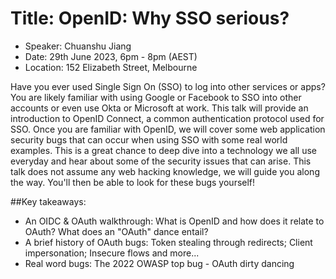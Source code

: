 # Title: OpenID: Why SSO serious?
* Speaker: Chuanshu Jiang
* Date: 29th June 2023, 6pm - 8pm (AEST)
* Location: 152 Elizabeth Street, Melbourne

Have you ever used Single Sign On (SSO) to log into other services or apps? You are likely familiar with using Google or Facebook to SSO into other accounts or even use Okta or Microsoft at work. This talk will provide an introduction to OpenID Connect, a common authentication protocol used for SSO. Once you are familiar with OpenID, we will cover some web application security bugs that can occur when using SSO with some real world examples. This is a great chance to deep dive into a technology we all use everyday and hear about some of the security issues that can arise. This talk does not assume any web hacking knowledge, we will guide you along the way. You'll then be able to look for these bugs yourself!


##Key takeaways:
* An OIDC & OAuth walkthrough: What is OpenID and how does it relate to OAuth? What does an "OAuth" dance entail?
* A brief history of OAuth bugs: Token stealing through redirects; Client impersonation; Insecure flows and more...
* Real word bugs: The 2022 OWASP top bug - OAuth dirty dancing
